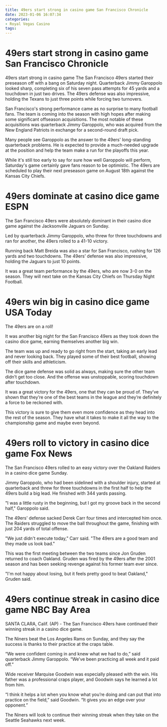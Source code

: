 ```yaml
---
title: 49ers start strong in casino game San Francisco Chronicle
date: 2023-01-06 16:07:34
categories:
- Royal Vegas Casino
tags:
---
```



#  49ers start strong in casino game San Francisco Chronicle

49ers start strong in casino game
The San Francisco 49ers started their preseason off with a bang on Saturday night. Quarterback Jimmy Garoppolo looked sharp, completing six of his seven pass attempts for 45 yards and a touchdown in just two drives. The 49ers defense was also impressive, holding the Texans to just three points while forcing two turnovers.

San Francisco's strong performance came as no surprise to many football fans. The team is coming into the season with high hopes after making some significant offseason acquisitions. The most notable of these acquisitions was quarterback Jimmy Garoppolo, who was acquired from the New England Patriots in exchange for a second-round draft pick.

Many people see Garoppolo as the answer to the 49ers' long-standing quarterback problems. He is expected to provide a much-needed upgrade at the position and help the team make a run for the playoffs this year.

While it's still too early to say for sure how well Garoppolo will perform, Saturday's game certainly gave fans reason to be optimistic. The 49ers are scheduled to play their next preseason game on August 18th against the Kansas City Chiefs.

#  49ers dominate at casino dice game ESPN

The San Francisco 49ers were absolutely dominant in their casino dice game against the Jacksonville Jaguars on Sunday.

Led by quarterback Jimmy Garoppolo, who threw for three touchdowns and ran for another, the 49ers rolled to a 41-10 victory.

Running back Matt Breida was also a star for San Francisco, rushing for 126 yards and two touchdowns. The 49ers’ defense was also impressive, holding the Jaguars to just 10 points.

It was a great team performance by the 49ers, who are now 3-0 on the season. They will next take on the Kansas City Chiefs on Thursday Night Football.

#  49ers win big in casino dice game USA Today

The 49ers are on a roll!

It was another big night for the San Francisco 49ers as they took down the casino dice game, earning themselves another big win.

The team was up and ready to go right from the start, taking an early lead and never looking back. They played some of their best football, showing off their skills and athleticism.

The dice game defense was solid as always, making sure the other team didn’t get too close. And the offense was unstoppable, scoring touchdown after touchdown.

It was a great victory for the 49ers, one that they can be proud of. They’ve shown that they’re one of the best teams in the league and they’re definitely a force to be reckoned with.

This victory is sure to give them even more confidence as they head into the rest of the season. They have what it takes to make it all the way to the championship game and maybe even beyond.

#  49ers roll to victory in casino dice game Fox News

The San Francisco 49ers rolled to an easy victory over the Oakland Raiders in a casino dice game Sunday.

Jimmy Garoppolo, who had been sidelined with a shoulder injury, started at quarterback and threw for three touchdowns in the first half to help the 49ers build a big lead. He finished with 344 yards passing.

"I was a little rusty in the beginning, but I got my groove back in the second half," Garoppolo said.

The 49ers' defense sacked Derek Carr four times and intercepted him once. The Raiders struggled to move the ball throughout the game, finishing with just 204 yards of total offense.

"We just didn't execute today," Carr said. "The 49ers are a good team and they made us look bad."

This was the first meeting between the two teams since Jon Gruden returned to coach Oakland. Gruden was fired by the 49ers after the 2001 season and has been seeking revenge against his former team ever since.

"I'm not happy about losing, but it feels pretty good to beat Oakland," Gruden said.

#  49ers continue streak in casino dice game NBC Bay Area

SANTA CLARA, Calif. (AP) - The San Francisco 49ers have continued their winning streak in a casino dice game.

The Niners beat the Los Angeles Rams on Sunday, and they say the success is thanks to their practice at the craps table.

“We were confident coming in and knew what we had to do,” said quarterback Jimmy Garoppolo. “We’ve been practicing all week and it paid off.”

Wide receiver Marquise Goodwin was especially pleased with the win. His father was a professional craps player, and Goodwin says he learned a lot from him.

“I think it helps a lot when you know what you’re doing and can put that into practice on the field,” said Goodwin. “It gives you an edge over your opponent.”

The Niners will look to continue their winning streak when they take on the Seattle Seahawks next week.